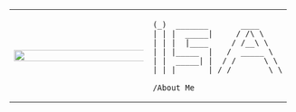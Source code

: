 <table>
  <tr>
    <td style="width: 50%;">
       <img src="https://static.wikia.nocookie.net/hellokitty/images/8/8d/Sanrio_Characters_Kuromi_Image016.png/revision/latest?cb=20170404142717" style="width: 200%; border: none;"/>
    </td>
    <td style="width: 50%; vertical-align: top;">
      <p style="font-family: monospace; font-size: 16px;">
       
    (_)  _______       ____
    | | |  _____|     / /\ \ 
    | | |  |____     / /__\ \
    | | |_____  |   /  _____ \
    | |  _____| |  / /      \ \
    |_| |_______| /_/        \_\



</p>

    /About Me
    
    


       
        
  </tr>
</table>
